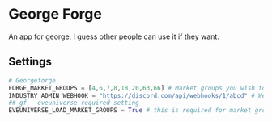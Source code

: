 # George Forge

An app for george. I guess other people can use it if they want.

## Settings

```python
# Georgeforge
FORGE_MARKET_GROUPS = [4,6,7,8,18,20,63,66] # Market groups you wish to sell
INDUSTRY_ADMIN_WEBHOOK = "https://discord.com/api/webhooks/1/abcd" # Webhook to post orders to
## gf - eveuniverse required setting
EVEUNIVERSE_LOAD_MARKET_GROUPS = True # this is required for market groups to work
```